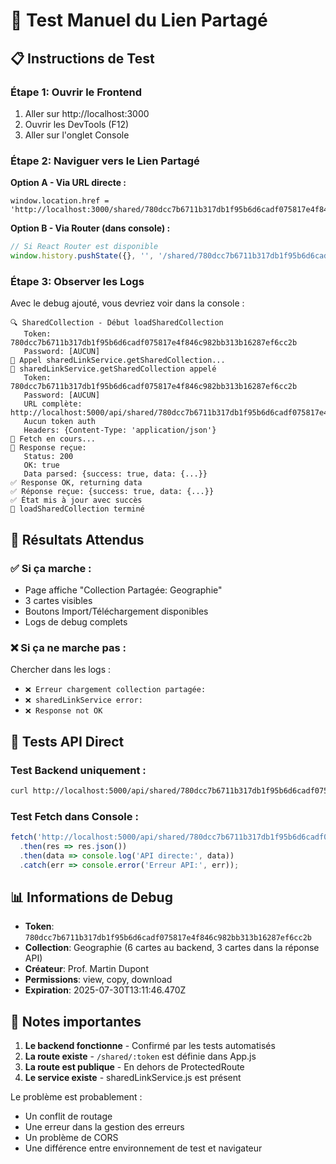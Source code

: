 # 🔗 Test Manuel du Lien Partagé

## 📋 Instructions de Test

### Étape 1: Ouvrir le Frontend
1. Aller sur http://localhost:3000
2. Ouvrir les DevTools (F12)
3. Aller sur l'onglet Console

### Étape 2: Naviguer vers le Lien Partagé
**Option A - Via URL directe :**
```
window.location.href = 'http://localhost:3000/shared/780dcc7b6711b317db1f95b6d6cadf075817e4f846c982bb313b16287ef6cc2b'
```

**Option B - Via Router (dans console) :**
```javascript
// Si React Router est disponible
window.history.pushState({}, '', '/shared/780dcc7b6711b317db1f95b6d6cadf075817e4f846c982bb313b16287ef6cc2b');
```

### Étape 3: Observer les Logs
Avec le debug ajouté, vous devriez voir dans la console :

```
🔍 SharedCollection - Début loadSharedCollection
   Token: 780dcc7b6711b317db1f95b6d6cadf075817e4f846c982bb313b16287ef6cc2b
   Password: [AUCUN]
📡 Appel sharedLinkService.getSharedCollection...
🔗 sharedLinkService.getSharedCollection appelé
   Token: 780dcc7b6711b317db1f95b6d6cadf075817e4f846c982bb313b16287ef6cc2b
   Password: [AUCUN]
   URL complète: http://localhost:5000/api/shared/780dcc7b6711b317db1f95b6d6cadf075817e4f846c982bb313b16287ef6cc2b
   Aucun token auth
   Headers: {Content-Type: 'application/json'}
📡 Fetch en cours...
📨 Response reçue:
   Status: 200
   OK: true
   Data parsed: {success: true, data: {...}}
✅ Response OK, returning data
✅ Réponse reçue: {success: true, data: {...}}
✅ État mis à jour avec succès
🏁 loadSharedCollection terminé
```

## 🎯 Résultats Attendus

### ✅ Si ça marche :
- Page affiche "Collection Partagée: Geographie"
- 3 cartes visibles
- Boutons Import/Téléchargement disponibles
- Logs de debug complets

### ❌ Si ça ne marche pas :
Chercher dans les logs :
- `❌ Erreur chargement collection partagée:`
- `❌ sharedLinkService error:`
- `❌ Response not OK`

## 🔧 Tests API Direct

### Test Backend uniquement :
```bash
curl http://localhost:5000/api/shared/780dcc7b6711b317db1f95b6d6cadf075817e4f846c982bb313b16287ef6cc2b
```

### Test Fetch dans Console :
```javascript
fetch('http://localhost:5000/api/shared/780dcc7b6711b317db1f95b6d6cadf075817e4f846c982bb313b16287ef6cc2b')
  .then(res => res.json())
  .then(data => console.log('API directe:', data))
  .catch(err => console.error('Erreur API:', err));
```

## 📊 Informations de Debug

- **Token**: `780dcc7b6711b317db1f95b6d6cadf075817e4f846c982bb313b16287ef6cc2b`
- **Collection**: Geographie (6 cartes au backend, 3 cartes dans la réponse API)
- **Créateur**: Prof. Martin Dupont
- **Permissions**: view, copy, download
- **Expiration**: 2025-07-30T13:11:46.470Z

## 🚨 Notes importantes

1. **Le backend fonctionne** - Confirmé par les tests automatisés
2. **La route existe** - `/shared/:token` est définie dans App.js 
3. **La route est publique** - En dehors de ProtectedRoute
4. **Le service existe** - sharedLinkService.js est présent

Le problème est probablement :
- Un conflit de routage
- Une erreur dans la gestion des erreurs
- Un problème de CORS
- Une différence entre environnement de test et navigateur
